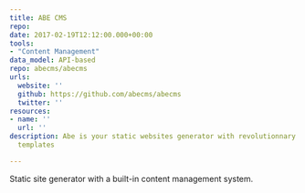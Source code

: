 ```yaml
---
title: ABE CMS
repo: 
date: 2017-02-19T12:12:00.000+00:00
tools:
- "Content Management"
data_model: API-based
repo: abecms/abecms
urls:
  website: ''
  github: https://github.com/abecms/abecms
  twitter: ''
resources:
- name: ''
  url: ''
description: Abe is your static websites generator with revolutionnary self-descriptive
  templates

---
```

Static site generator with a built-in content management system.
